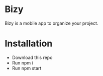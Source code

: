 # Bizy

Bizy is a mobile app to organize your project.

# Installation

- Download this repo
- Run npm i
- Run npm start
